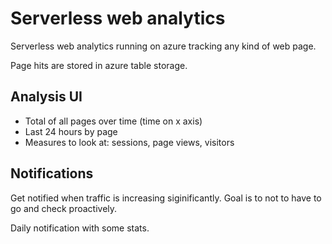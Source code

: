 # Serverless web analytics
Serverless web analytics running on azure tracking any kind of web page. 

Page hits are stored in azure table storage.


## Analysis UI
* Total of all pages over time (time on x axis)
* Last 24 hours by page
* Measures to look at: sessions, page views, visitors


## Notifications
Get notified when traffic is increasing siginificantly. Goal is to not to have
to go and check proactively.

Daily notification with some stats.
